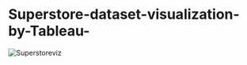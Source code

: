 # Superstore-dataset-visualization-by-Tableau-



![Superstoreviz](https://github.com/Shreya-Chinchane/Superstore-dataset-visualization-by-tableau-/assets/53463113/c199cbf7-2344-42c6-80f6-b0bb9965751a)
